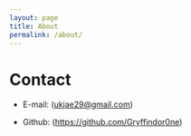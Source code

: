 ```yaml
---
layout: page
title: About
permalink: /about/
---
```


# Contact

- E-mail: (ukjae29@gmail.com)

- Github: (https://github.com/Gryffindor0ne)
